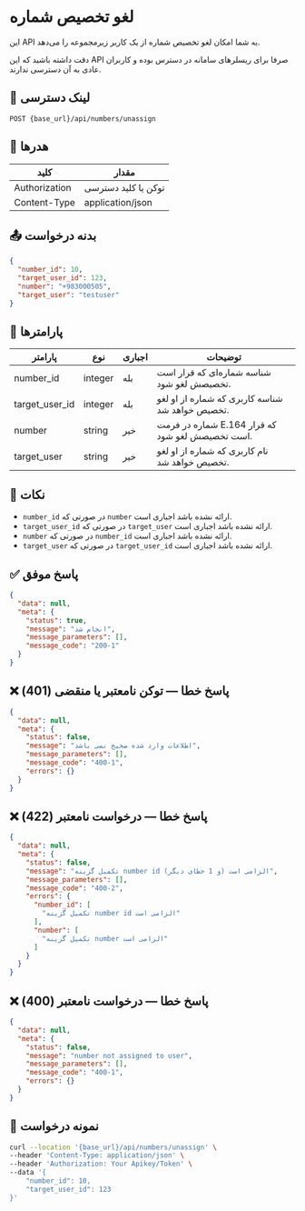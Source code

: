# لغو تخصیص شماره

این API به شما امکان لغو تخصیص شماره از یک کاربر زیرمجموعه را می‌دهد.

دقت داشته باشید که این API صرفا برای ریسلرهای سامانه در دسترس بوده و کاربران عادی به آن دسترسی ندارند.

## 📍 لینک دسترسی

```
POST {base_url}/api/numbers/unassign
```

## 🧾 هدرها

| کلید          | مقدار               |
|---------------|---------------------|
| Authorization | توکن یا کلید دسترسی |
| Content-Type  | application/json    |

## 📤 بدنه درخواست

```json
{
  "number_id": 10,
  "target_user_id": 123,
  "number": "+983000505",
  "target_user": "testuser"
}
```

## 📝 پارامترها

| پارامتر        | نوع     | اجباری | توضیحات                                         |
|----------------|---------|--------|-------------------------------------------------|
| number_id      | integer | بله    | شناسه شماره‌ای که قرار است تخصیصش لغو شود.      |
| target_user_id | integer | بله    | شناسه کاربری که شماره از او لغو تخصیص خواهد شد. |
| number         | string  | خیر    | شماره در فرمت E.164 که قرار است تخصیصش لغو شود. |
| target_user    | string  | خیر    | نام کاربری که شماره از او لغو تخصیص خواهد شد.   |

## 📝 نکات

- `number_id` در صورتی که `number` ارائه نشده باشد اجباری است.
- `target_user_id` در صورتی که `target_user` ارائه نشده باشد اجباری است.
- `number` در صورتی که `number_id` ارائه نشده باشد اجباری است.
- `target_user` در صورتی که `target_user_id` ارائه نشده باشد اجباری است.

## ✅ پاسخ موفق

```json
{
  "data": null,
  "meta": {
    "status": true,
    "message": "انجام شد",
    "message_parameters": [],
    "message_code": "200-1"
  }
}
```

## ❌ پاسخ خطا — توکن نامعتبر یا منقضی (401)

```json
{
  "data": null,
  "meta": {
    "status": false,
    "message": "اطلاعات وارد شده صحیح نمی باشد",
    "message_parameters": [],
    "message_code": "400-1",
    "errors": {}
  }
}
```

## ❌ پاسخ خطا — درخواست نامعتبر (422)

```json
{
  "data": null,
  "meta": {
    "status": false,
    "message": "تکمیل گزینه number id الزامی است (و 1 خطای دیگر)",
    "message_parameters": [],
    "message_code": "400-2",
    "errors": {
      "number_id": [
        "تکمیل گزینه number id الزامی است"
      ],
      "number": [
        "تکمیل گزینه number الزامی است"
      ]
    }
  }
}
```

## ❌ پاسخ خطا — درخواست نامعتبر (400)

```json
{
  "data": null,
  "meta": {
    "status": false,
    "message": "number not assigned to user",
    "message_parameters": [],
    "message_code": "400-1",
    "errors": {}
  }
}
```

## 🧪 نمونه درخواست

```bash
curl --location '{base_url}/api/numbers/unassign' \
--header 'Content-Type: application/json' \
--header 'Authorization: Your Apikey/Token' \
--data '{
    "number_id": 10,
    "target_user_id": 123
}'
```
